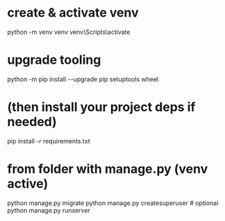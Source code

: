 # create & activate venv
python -m venv venv
venv\Scripts\activate

# upgrade tooling
python -m pip install --upgrade pip setuptools wheel

# (then install your project deps if needed)
pip install -r requirements.txt

# from folder with manage.py (venv active)
python manage.py migrate
python manage.py createsuperuser   # optional
python manage.py runserver

